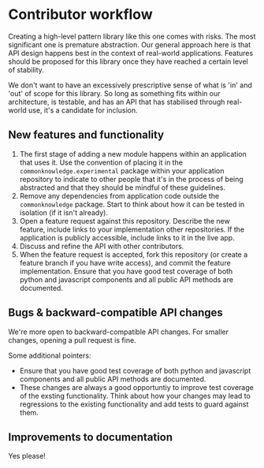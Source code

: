 # Contributor workflow

Creating a high-level pattern library like this one comes with risks. The most significant one is premature abstraction. Our general approach here is that API design happens best in the context of real-world applications. Features should be proposed for this library once they have reached a certain level of stability.

We don't want to have an excessively prescriptive sense of what is 'in' and 'out' of scope for this library. So long as something fits within our architecture, is testable, and has an API that has stabilised through real-world use, it's a candidate for inclusion.

## New features and functionality

1. The first stage of adding a new module happens within an application that uses it. Use the convention of placing it in the `commonknowledge.experimental` package within your application repository to indicate to other people that it's in the process of being abstracted and that they should be mindful of these guidelines.
2. Remove any dependencies from application code outside the `commonknowledge` package. Start to think about how it can be tested in isolation (if it isn't already).
3. Open a feature request against this repository. Describe the new feature, include links to your implementation other repositories. If the application is publicly accessible, include links to it in the live app.
4. Discuss and refine the API with other contributors.
5. When the feature request is accepted, fork this repository (or create a feature branch if you have write access), and commit the feature implementation. Ensure that you have good test coverage of both python and javascript components and all public API methods are documented.

## Bugs & backward-compatible API changes

We're more open to backward-compatible API changes. For smaller changes, opening a pull request is fine.

Some additional pointers:

- Ensure that you have good test coverage of both python and javascript components and all public API methods are documented.
- These changes are always a good opportuntiy to improve test coverage of the exsting functionality. Think about how your changes may lead to regressions to the existing functionality and add tests to guard against them.


## Improvements to documentation

Yes please!
